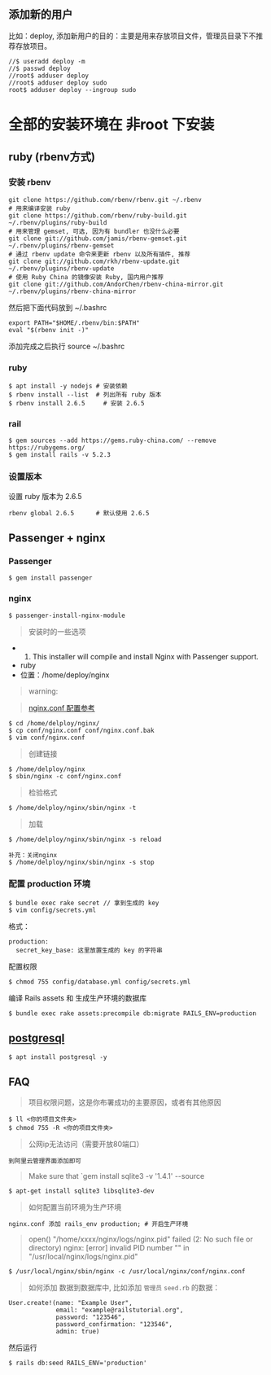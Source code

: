 ## 添加新的用户
比如：deploy, 添加新用户的目的：主要是用来存放项目文件，管理员目录下不推荐存放项目。
```
//$ useradd deploy -m
//$ passwd deploy
//root$ adduser deploy 
//root$ adduser deploy sudo 
root$ adduser deploy --ingroup sudo
```

# 全部的安装环境在 非root 下安装
## ruby (rbenv方式)
### 安装 rbenv
```
git clone https://github.com/rbenv/rbenv.git ~/.rbenv
# 用来编译安装 ruby
git clone https://github.com/rbenv/ruby-build.git ~/.rbenv/plugins/ruby-build
# 用来管理 gemset, 可选, 因为有 bundler 也没什么必要
git clone git://github.com/jamis/rbenv-gemset.git  ~/.rbenv/plugins/rbenv-gemset
# 通过 rbenv update 命令来更新 rbenv 以及所有插件, 推荐
git clone git://github.com/rkh/rbenv-update.git ~/.rbenv/plugins/rbenv-update
# 使用 Ruby China 的镜像安装 Ruby, 国内用户推荐
git clone git://github.com/AndorChen/rbenv-china-mirror.git ~/.rbenv/plugins/rbenv-china-mirror
```
然后把下面代码放到 ~/.bashrc
```
export PATH="$HOME/.rbenv/bin:$PATH"
eval "$(rbenv init -)"
```
添加完成之后执行 source ~/.bashrc
### ruby
```
$ apt install -y nodejs # 安装依赖
$ rbenv install --list  # 列出所有 ruby 版本
$ rbenv install 2.6.5     # 安装 2.6.5
```

### rail 
```
$ gem sources --add https://gems.ruby-china.com/ --remove https://rubygems.org/
$ gem install rails -v 5.2.3
```
### 设置版本
设置 ruby 版本为 2.6.5
```
rbenv global 2.6.5      # 默认使用 2.6.5
```

## Passenger + nginx
### Passenger
```
$ gem install passenger
```
### nginx
```
$ passenger-install-nginx-module
```
> 安装时的一些选项

- 1. This installer will compile and install Nginx with Passenger support.
- ruby
- 位置：/home/deploy/nginx

> warning:

> [nginx.conf 配置参考](product_config/nginx.conf)
```
$ cd /home/delploy/nginx/
$ cp conf/nginx.conf conf/nginx.conf.bak 
$ vim conf/nginx.conf
```
> 创建链接
```
$ /home/delploy/nginx
$ sbin/nginx -c conf/nginx.conf
```
> 检验格式 
```
$ /home/delploy/nginx/sbin/nginx -t 
```
> 加载
```
$ /home/delploy/nginx/sbin/nginx -s reload

补充：关闭nginx 
$ /home/delploy/nginx/sbin/nginx -s stop
```

### 配置 production 环境
```
$ bundle exec rake secret // 拿到生成的 key
$ vim config/secrets.yml 
```
格式：
```
production:
  secret_key_base: 这里放置生成的 key 的字符串
```
配置权限
```
$ chmod 755 config/database.yml config/secrets.yml
```
编译 Rails assets 和 生成生产环境的数据库
```
$ bundle exec rake assets:precompile db:migrate RAILS_ENV=production
```
## [postgresql](https://github.com/JackLovel/Note/blob/master/DotNet/06.postgresql%E5%AE%89%E8%A3%85%E4%B8%8E%E4%BD%BF%E7%94%A8.md#%E5%AE%89%E8%A3%85)
```
$ apt install postgresql -y

```
## FAQ
> 项目权限问题，这是你布署成功的主要原因，或者有其他原因
```
$ ll <你的项目文件夹>
$ chmod 755 -R <你的项目文件夹>
```
> 公网ip无法访问（需要开放80端口）
```
到阿里云管理界面添加即可
```
> Make sure that `gem install sqlite3 -v '1.4.1' --source 
```
$ apt-get install sqlite3 libsqlite3-dev
```
> 如何配置当前环境为生产环境
```
nginx.conf 添加 rails_env production; # 开启生产环境
```
> open() "/home/xxxx/nginx/logs/nginx.pid" failed (2: No such file or directory)
> nginx: [error] invalid PID number "" in "/usr/local/nginx/logs/nginx.pid"
```
$ /usr/local/nginx/sbin/nginx -c /usr/local/nginx/conf/nginx.conf
```
> 如何添加 数据到数据库中, 比如添加 `管理员`
`seed.rb` 的数据：
```
User.create!(name: "Example User",
             email: "example@railstutorial.org",
             password: "123546",
             password_confirmation: "123546",
             admin: true)
```
然后运行
```
$ rails db:seed RAILS_ENV='production'
```
